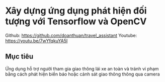 # Xây dựng ứng dụng phát hiện đối tượng với Tensorflow và OpenCV

Github: https://github.com/doanthuan/travel_assistant
Youtube: https://youtu.be/7wYfqkuYA5I

## Mục tiêu
Ứng dụng hỗ trợ người tham gia giao thông lái xe an toàn và tránh vi phạm bằng cách phát hiện biển báo hoặc cảnh sát giao thông thông qua camera
